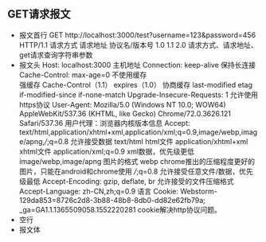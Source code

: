## GET请求报文
* 报文首行
  GET http://localhost:3000/test?username=123&password=456 HTTP/1.1
    请求方式  请求地址  协议名/版本号 1.0 1.1 2.0
    请求方式、请求地址、get请求查询字符串参数
* 报文头
  Host: localhost:3000
    主机地址
  Connection: keep-alive
    保持长连接
  Cache-Control: max-age=0
    不使用缓存    
    强缓存 Cache-Control（1.1） expires（1.0）
    协商缓存 last-modified  etag    if-modified-since if-none-match
  Upgrade-Insecure-Requests: 1
    允许使用https协议
  User-Agent: Mozilla/5.0 (Windows NT 10.0; WOW64) AppleWebKit/537.36 (KHTML, like Gecko) Chrome/72.0.3626.121 Safari/537.36
    用户代理：浏览器内核版本信息
  Accept: text/html,application/xhtml+xml,application/xml;q=0.9,image/webp,image/apng,*/*;q=0.8
    允许接受数据
    text/html html文件
    application/xhtml+xml xhtml文件
    application/xml;q=0.9 xml数据，优先级更低
    image/webp,image/apng 图片的格式  webp chrome推出的压缩程度更好的图片，只能在android和chrome使用
    */*;q=0.8  允许接受任意文件/数据，优先级最低
  Accept-Encoding: gzip, deflate, br
    允许接受的文件压缩格式
  Accept-Language: zh-CN,zh;q=0.9
    语言
  Cookie: Webstorm-129da853=8726c2d8-3b88-48b8-8db0-dd82e62fb79a; _ga=GA1.1.1365509058.1552220281
    cookie解决http协议问题。
* 空行
* 报文体



